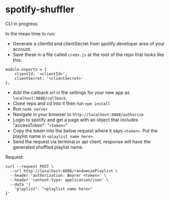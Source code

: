 # spotify-shuffler

CLI in progress.

In the mean time to run:
* Generate a clientId and clientSecret from spotify developer area of your account.
* Save these in a file called `creds.js` at the root of the repo that looks like this:
```
module.exports = {
    clientId: '<clientId>',
    clientSecret: '<clientSecret>'
};
```
* Add the callback url in the settings for your new app as `localhost:8888/callback`.
* Clone repo and cd into it then run `npm install`
* Run `node server`
* Navigate in your browser to `http://localhost:8888/authorize`
* Login to spotify and get a page with an object that includes "accessToken": "`<token>`"
* Copy the token into the below request where it says `<token>`. Put the playlist name in `<playlist name here>`.
* Send the request via terminal or api client, response will have the generated shuffled playlist name.

Request:
```
curl --request POST \
  --url http://localhost:8888/randomizePlaylist \
  --header 'authorization: Bearer <token>' \
  --header 'content-type: application/json' \
  --data '{
	"playlist": "<playlist name here>"
}'
```
